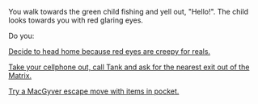 You walk towards the green child fishing and yell out, "Hello!".
The child looks towards you with red glaring eyes.  

Do you:

[Decide to head home because red eyes are creepy for reals.](../journey-to-flaming-tower/home/home.md)

[Take your cellphone out, call Tank and ask for 
the nearest exit out of the Matrix.](../journey-to-flaming-tower/exit/exit.md)

[Try a MacGyver escape move with items in pocket.](../english/macgyver/macgyver.md)
